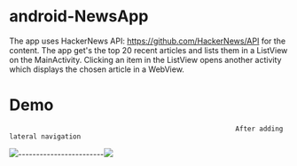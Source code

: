 # android-NewsApp
The app uses HackerNews API: https://github.com/HackerNews/API for the content. The app get's the top 20 recent 
articles and lists them in a ListView on the MainActivity. Clicking an item in the ListView opens another activity which displays the 
chosen article in a WebView.  
# Demo                                                    
                                                             After adding lateral navigation
![](https://i.imgur.com/Bjz3kr9.gif)------------------------![](https://i.imgur.com/HDvWFf4.gif)
